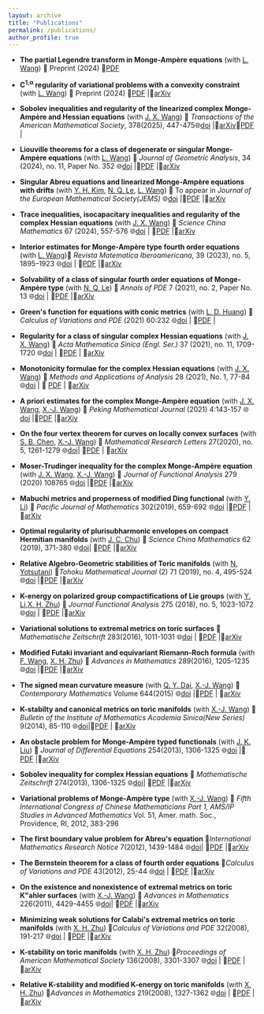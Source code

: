 ```yaml
---
layout: archive
title: "Publications"
permalink: /publications/
author_profile: true
---
```


* **The partial Legendre transform in Monge-Ampère equations**​  (with [L. Wang](https://lwmath.github.io)) 📖 Preprint (2024)  📜[PDF](http://lwmath.github.io/files/survey_PLT.pdf)

* **C<sup>1,&alpha;</sup> regularity of variational problems with a convexity constraint​**  (with [L. Wang](https://lwmath.github.io))
  ​📖 Preprint (2024)  📜[PDF](http://lwmath.github.io/files/Int_Regularity.pdf) |🔗[arXiv](https://arxiv.org/abs/2403.04235)
  
* ​**Sobolev inequalities and regularity of the linearized complex Monge-Ampère and Hessian equations​​**  (with [J. X. Wang](https://math.nankai.edu.cn/2024/0110/c5621a535156/page.htm)) 📖 *Transactions of the American Mathematical Society*, 378(2025), 447-475🌐[doi]() |🔗[arXiv](https://arxiv.org/abs/2307.10530)​📜[PDF]() |
  
* **Liouville theorems for a class of degenerate or singular Monge-Ampère equations​**  (with [L. Wang](https://lwmath.github.io)) ​📖​ *Journal of Geometric Analysis*, 34 (2024), no. 11, Paper No. 352  🌐[doi](https://doi.org/10.1007/s12220-024-01795-3) |📜[PDF](http://lwmath.github.io/files/Liou_MA_2d_revised.pdf) |🔗[arXiv](https://arxiv.org/abs/2304.12060)

* **Singular Abreu equations and linearized Monge-Ampère equations with drifts**​​  (with [Y. H. Kim](https://younghokim.io/), [N. Q. Le](https://nqle.pages.iu.edu/), [L. Wang](https://lwmath.github.io)) 📖​ To appear in *Journal of the European Mathematical Society(JEMS)*  🌐[doi](https://doi.org/10.4171/jems/1548) |📜[PDF](http://lwmath.github.io/files/singular_Abreu_HD_revised.pdf) |🔗[arXiv](https://arxiv.org/abs/2209.11681)

* ​**Trace inequalities, isocapacitary inequalities and regularity of the complex Hessian equations**  (with [J. X. Wang](https://math.nankai.edu.cn/2024/0110/c5621a535156/page.htm)) 📖 *Science China Mathematics* 67 (2024), 557-576 🌐[doi](https://doi.org/10.1007/s11425-022-2100-1) | 📜[PDF]() |🔗[arXiv](https://arxiv.org/abs/2201.02061)​

* **Interior estimates for Monge-Ampère type fourth order equations**​  (with [L. Wang](https://lwmath.github.io)) ​📖​ *Revista Matematica Iberoamericana*, 39 (2023), no. 5, 1895–1923  🌐[doi](https://doi.org/10.4171/rmi/1361) | 📜[PDF](http://lwmath.github.io/files/int-est-4th-eq-revised.pdf) |🔗[arXiv](https://arxiv.org/abs/2206.02309)

* **Solvability of a class of singular fourth order equations of Monge-Ampère type**​​  (with [N. Q. Le](https://nqle.pages.iu.edu/)) 📖​ *Annals of PDE* 7 (2021), no. 2, Paper No. 13  🌐[doi](https://doi.org/10.4171/jems/1548) | 📜[PDF](http://lwmath.github.io/files/singular_Abreu_HD_revised.pdf) |🔗[arXiv](https://arxiv.org/abs/2011.05262)
  
* **Green's function for equations with conic metrics**​​  (with [L. D. Huang](https://math.xmu.edu.cn/info/1082/24799.htm)) 📖​ *Calculus of Variations and PDE*  (2021) 60:232 🌐[doi](https://doi.org/10.1007/s00526-021-02103-5) | 📜[PDF]() |

* **Regularity for a class of singular complex Hessian equations**​​  (with [J. X. Wang](https://math.nankai.edu.cn/2024/0110/c5621a535156/page.htm)) 📖 *Acta Mathematica Sinica (Engl. Ser.)* 37 (2021), no. 11, 1709-1720  🌐[doi](https://doi.org/10.1007/s10114-021-0062-x) | 📜[PDF]() | 🔗[arXiv]()

* **Monotonicity formulae for the complex Hessian equations**  (with [J. X. Wang](https://math.nankai.edu.cn/2024/0110/c5621a535156/page.htm)) 📖 *Methods and Applications of Analysis* 28 (2021), No. 1, 77-84 🌐[doi](http://dx.doi.org/10.4310/maa.2021.v28.n1.a6) | 📜 [PDF]() | 🔗[arXiv]()


* **A priori estimates for the complex Monge-Ampère equation** (with [J. X. Wang](https://math.nankai.edu.cn/2024/0110/c5621a535156/page.htm), [X.-J. Wang](https://en.westlake.edu.cn/faculty/Xujia-Wang.html))​ 📖​ *Peking Mathematical Journal* (2021) 4:143-157 🌐[doi](https://doi.org/10.1007/s42543-020-00025-3) |📜[PDF]() |🔗[arXiv](https://arxiv.org/abs/2003.06059)

* **On the four vertex theorem for curves on locally convex surfaces** (with [S. B. Chen](https://faculty.ustc.edu.cn/chenshibing), [X.-J. Wang](https://en.westlake.edu.cn/faculty/Xujia-Wang.html)) 📖 *Mathematical Research Letters* 27(2020), no. 5, 1261-1279 🌐[doi](https://dx.doi.org/10.4310/MRL.2020.v27.n5.a1)| 📜[PDF]() | 🔗[arXiv]()

* **Moser-Trudinger inequality for the complex Monge-Ampère equation** (with [J. X. Wang](https://math.nankai.edu.cn/2024/0110/c5621a535156/page.htm), [X.-J. Wang](https://en.westlake.edu.cn/faculty/Xujia-Wang.html)) 📖 *Journal of Functional Analysis* 279 (2020) 108765 🌐[doi](https://doi.org/10.1016/j.jfa.2020.108765) |📜[PDF]() |🔗[arXiv](https://arxiv.org/abs/2003.06056)
  
* **Mabuchi metrics and properness of modified Ding functional** (with [Y. Li](https://math.bit.edu.cn/szdw/jgml/sxx/ly/index.htm)) 📖 *Pacific Journal of Mathematics* 302(2019), 659-692 🌐[doi](https://msp.org/pjm/2019/302-2/p11.xhtml) |📜[PDF]() |🔗[arXiv](https://arxiv.org/abs/1709.03029)

* **Optimal regularity of plurisubharmonic envelopes on compact Hermitian manifolds** (with [J. C. Chu](https://www.math.pku.edu.cn/teachers/jianchunchu/)) 📖 *Science China Mathematics* 62 (2019), 371-380 🌐[doi](https://doi.org/10.1007/s11425-017-9173-0)| 📜[PDF]() |🔗[arXiv](https://arxiv.org/abs/1702.05230)

* **Relative Algebro-Geometric stabilities of Toric manifolds**​​  (with [N. Yotsutani](https://shizuoka.academia.edu/NaotoYotsutani)) 📖​ *Tohoku Mathematical Journal* (2) 71 (2019), no. 4, 495-524 🌐[doi](https://doi.org/10.2748/tmj/1576724790) |📜[PDF]() |🔗[arXiv](https://arxiv.org/abs/1602.08201)

* **K-energy on polarized group compactifications of  Lie groups**​​  (with [Y. Li](https://math.bit.edu.cn/szdw/jgml/sxx/ly/index.htm),[X. H. Zhu](https://www.math.pku.edu.cn/jsdw/js_20180628175159671361/z_20180628175159671361/70486.htm)) 📖​ *Journal Functional Analysis* 275 (2018), no. 5, 1023-1072  🌐[doi](https://doi.org/10.1016/j.jfa.2018.04.009) | 📜[PDF]() |🔗[arXiv](https://arxiv.org/abs/1701.00306)

* **Variational solutions to extremal metrics on toric surfaces**​​  📖​ *Mathematische Zeitschrift* 283(2016), 1011-1031  🌐[doi](https://doi.org/10.1007/s00209-016-1631-z) | 📜[PDF]() |🔗[arXiv]()

* **Modified Futaki invariant and equivariant Riemann-Roch formula**​​  (with [F. Wang](https://person.zju.edu.cn/0014136#794451), [X. H. Zhu](https://www.math.pku.edu.cn/jsdw/js_20180628175159671361/z_20180628175159671361/70486.htm)) 📖​ *Advances in Mathematics* 289(2016), 1205-1235  🌐[doi](https://doi.org/10.1016/j.aim.2015.11.036) |📜[PDF]() |🔗[arXiv](https://arxiv.org/abs/1408.3784)

* **The signed mean curvature measure** (with [Q. Y. Dai](https://mc.hunnu.edu.cn/info/1654/5015.htm), [X.-J. Wang](https://en.westlake.edu.cn/faculty/Xujia-Wang.html)) 📖 *Contemporary Mathematics* Volume 644(2015) 🌐[doi](http://dx.doi.org/10.1090/conm/644/12776) |📜[PDF]() | 🔗[arXiv]()

* **K-stabilty and canonical metrics on toric manifolds** (with [X.-J. Wang](https://en.westlake.edu.cn/faculty/Xujia-Wang.html)) 📖 *Bulletin of the Institute of Mathematics Academia Sinica(New Series)* 9(2014), 85-110 🌐[doi]()|📜[PDF]() | 🔗[arXiv]()

* **An obstacle problem for Monge-Ampère typed functionals** (with [J. K. Liu](https://www.sydney.edu.au/science/about/our-people/academic-staff/jiakun.liu.html)) 📖​ *Journal of Differential Equations* 254(2013), 1306-1325 🌐[doi](https://doi.org/10.1016/j.jde.2012.10.017) |📜[PDF]() |🔗[arXiv](https://arxiv.org/abs/1204.1788)

* **Sobolev inequality for complex Hessian equations** 📖​ *Mathematische Zeitschrift* 274(2013), 1306-1325 🌐[doi](https://doi.org/10.1007/s00209-012-1084-y)| 📜[PDF]() |🔗[arXiv]()
 
* **Variational problems of Monge-Ampère type** (with [X.-J. Wang](https://en.westlake.edu.cn/faculty/Xujia-Wang.html)) 📖 *Fifth International Congress of Chinese Mathematicians Part 1, AMS/IP Studies in Advanced Mathematics*  Vol. 51, Amer. math. Soc., Providence, RI, 2012, 383-296

* **The first boundary value problem for Abreu's equation** 📖*International Mathematics Research Notice* 7(2012), 1439-1484 🌐[doi](https://doi.org/10.1093/imrn/rnr076)| 📜[PDF]()  |🔗[arXiv](https://arxiv.org/abs/1009.1834)

* **The Bernstein theorem for a class of fourth order equations** 📖*Calculus of Variations and PDE* 43(2012), 25-44 🌐[doi](https://doi.org/10.1007/s00526-011-0401-3) | 📜[PDF]()  |🔗[arXiv]()

* **On the existence and nonexistence of extremal metrics on toric K\"ahler surfaces**  (with [X.-J. Wang](https://en.westlake.edu.cn/faculty/Xujia-Wang.html)) 📖 *Advances in Mathematics* 226(2011), 4429-4455 🌐[doi](https://doi.org/10.1016/j.aim.2010.12.008)| 📜[PDF]()  |🔗[arXiv]()

* **Minimizing weak solutions for Calabi's extremal metrics on toric manifolds**   (with [X. H. Zhu](https://www.math.pku.edu.cn/jsdw/js_20180628175159671361/z_20180628175159671361/70486.htm)) 📖*Calculus of Variations and PDE* 32(2008), 191-217 🌐[doi](https://doi.org/10.1007/s00526-007-0136-3) | 📜[PDF]()  |🔗[arXiv](https://arxiv.org/abs/math/0611099)

* **K-stability on toric manifolds** (with [X. H. Zhu](https://www.math.pku.edu.cn/jsdw/js_20180628175159671361/z_20180628175159671361/70486.htm)) 📖*Proceedings of American Mathematical  Society* 136(2008), 3301-3307 🌐[doi](http://www.jstor.org/stable/20535545) | 📜[PDF]()  |🔗[arXiv](https://arxiv.org/abs/0706.0505)

* **Relative K-stability and modified K-energy on toric manifolds** (with [X. H. Zhu](https://www.math.pku.edu.cn/jsdw/js_20180628175159671361/z_20180628175159671361/70486.htm)) 📖*Advances in Mathematics* 219(2008), 1327-1362 🌐[doi](https://doi.org/10.1016/j.aim.2008.06.016) | 📜[PDF]()  |🔗[arXiv](https://arxiv.org/abs/math/0603237)



